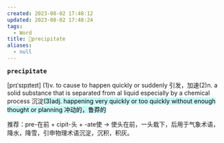 ```yaml
---
created: 2023-08-02 17:48:12
updated: 2023-08-02 17:48:24
tags:
  - Word
title: 📖precipitate
aliases:
  - null
---
```


<pre><strong>precipitate</strong></pre>
[prɪˈsɪpɪteɪt]
(1)v. to cause to happen quickly or suddenly 引发，加速(2)n. a solid substance that is separated from al liquid especially by a chemical process 沉淀<mark style="background: #ABF7F7A6;">(3)adj. happening very quickly or too quickly without enough thought or planning 冲动的，鲁莽的</mark>

推荐：pre-在前 + cipit-头 + -ate使 → 使头在前，一头栽下，后用于气象术语，降水，降雪，引申物理术语沉淀，沉积，积灰。